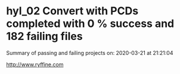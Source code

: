 # hyl_02 Convert with PCDs completed with 0 % success and 182 failing files

Summary of passing and failing projects on: 2020-03-21 at 21:21:04

http://www.ryffine.com
